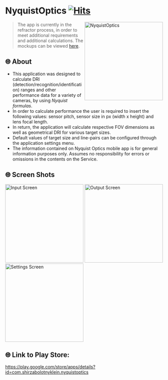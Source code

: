 # NyquistOptics  [![Hits](https://hits.seeyoufarm.com/api/count/incr/badge.svg?url=https%3A%2F%2Fgithub.com%2Fshir0206%2FNyquistOptics&count_bg=%2379C83D&title_bg=%23555555&icon=&icon_color=%23E7E7E7&title=hits&edge_flat=false)](https://hits.seeyoufarm.com)

<img  align="right" src="https://lh3.googleusercontent.com/mAaSRqqx1WRkwVwNIM4jnLdQfoh6KMnWbFczL57H7qp-9zIPl6ODHpHOZ0vtAW0BKYWQ=s180-rw"
alt="NyquistOptics" width="250"/>

> The app is currently in the refractor process, in order to meet additional requirements and additional calculations.
> The mockups can be viewed [here](https://www.figma.com/file/yNWB81nUhkg9DxWnjy2GE7/OpTarget).

## :globe_with_meridians: About

 - This application was designed to calculate DRI (detection/recognition/identification) ranges and other performance data for a variety
of cameras, by using *Nyquist formulas*.
 - In order to calculate performance the user is required to insert the following values: sensor pitch, sensor size in px (width x height)
and lens focal length.
 - In return, the application will calculate respective FOV dimensions as well as geometrical DRI for various target 
sizes.
 - Default values of target size and line-pairs can be configured through the application settings menu.
 - The information contained on Nyquist Optics mobile app is for general information purposes only. Assumes no responsibility for errors
or omissions in the contents on the Service.




## :globe_with_meridians: Screen Shots 


<img src="https://lh3.googleusercontent.com/wRnjkgTGZom426l20hKKvjTL1E_aQ55_iMoJb2M_Buldvp6A4uSFsUGsIZcBG0L4wMQU=w1536-h722-rw"
alt="Input Screen" width="250"/>
<img src="https://lh3.googleusercontent.com/jepNplFqql1HyFcHoZ4tg4T5cV1alhC2ohPEHVbO5SQl1FONPPJBpYgpmbq7xNkBi94=w1536-h722-rw"
alt="Output Screen" width="250"/>
<img src="https://lh3.googleusercontent.com/-0S75jmJ7_dV1yMsx0wzxLgEoAP8h0PM-wDcgev1fuvLmekoQA0L46fZhYfyZSZGpbY=w1536-h722-rw"
alt="Settings Screen" width="250"/>



## :globe_with_meridians: Link to Play Store: 
https://play.google.com/store/apps/details?id=com.shirzabolotnyklein.nyquistoptics
